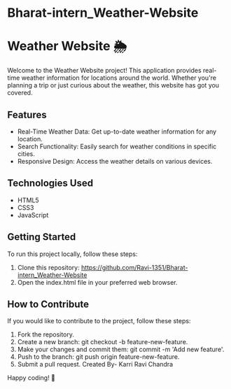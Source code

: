 # Bharat-intern_Weather-Website
# Weather Website 🌦️
Welcome to the Weather Website project! This application provides real-time weather information for locations around the world. Whether you're planning a trip or just curious about the weather, this website has got you covered.

## Features
+ Real-Time Weather Data: Get up-to-date weather information for any location.
+ Search Functionality: Easily search for weather conditions in specific cities.
+ Responsive Design: Access the weather details on various devices.
## Technologies Used
+ HTML5
+ CSS3
+ JavaScript
## Getting Started
To run this project locally, follow these steps:

1. Clone this repository: https://github.com/Ravi-1351/Bharat-intern_Weather-Website
2. Open the index.html file in your preferred web browser.
## How to Contribute
If you would like to contribute to the project, follow these steps:

1. Fork the repository.
2. Create a new branch: git checkout -b feature-new-feature.
3. Make your changes and commit them: git commit -m 'Add new feature'.
4. Push to the branch: git push origin feature-new-feature.
5. Submit a pull request.
Created By- Karri Ravi Chandra

Happy coding! 🚀
